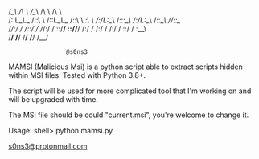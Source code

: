  
 
     
   /\__\     /\  \     /\__\     /\  \     /\  \  
  /::L_L_   /::\  \   /::L_L_   /::\  \   _\:\  \ 
 /:/L:\__\ /::\:\__\ /:/L:\__\ /\:\:\__\ /\/::\__\
 \/_/:/  / \/\::/  / \/_/:/  / \:\:\/__/ \::/\/__/
   /:/  /    /:/  /    /:/  /   \::/  /   \:\__\  
   \/__/     \/__/     \/__/     \/__/     \/__/  
   
                    @s0ns3
 
 MAMSI (Malicious Msi) is a python script able to extract scripts hidden within MSI files.
 Tested with Python 3.8+.
 
 The script will be used for more complicated tool that I'm working on and will be upgraded with time.
 
 The MSI file should be could "current.msi", you're welcome to change it.
 
 Usage:
       shell> python mamsi.py
       

s0ns3@protonmail.com
